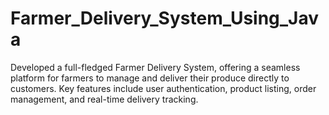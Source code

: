 # Farmer_Delivery_System_Using_Java
Developed a full-fledged Farmer Delivery System, offering  a seamless platform for farmers to manage and deliver their produce directly to customers. Key features include  user authentication, product listing, order management, and real-time delivery tracking. 
